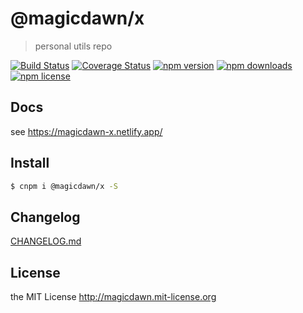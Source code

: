 # @magicdawn/x

> personal utils repo

[![Build Status](https://img.shields.io/travis/magicdawn/@magicdawn/x.svg?style=flat-square)](https://travis-ci.org/magicdawn/@magicdawn/x)
[![Coverage Status](https://img.shields.io/codecov/c/github/magicdawn/@magicdawn/x.svg?style=flat-square)](https://codecov.io/gh/magicdawn/@magicdawn/x)
[![npm version](https://img.shields.io/npm/v/@magicdawn/x.svg?style=flat-square)](https://www.npmjs.com/package/@magicdawn/x)
[![npm downloads](https://img.shields.io/npm/dm/@magicdawn/x.svg?style=flat-square)](https://www.npmjs.com/package/@magicdawn/x)
[![npm license](https://img.shields.io/npm/l/@magicdawn/x.svg?style=flat-square)](http://magicdawn.mit-license.org)

## Docs

see https://magicdawn-x.netlify.app/

## Install

```sh
$ cnpm i @magicdawn/x -S
```

## Changelog

[CHANGELOG.md](CHANGELOG.md)

## License

the MIT License http://magicdawn.mit-license.org

